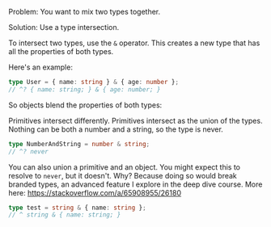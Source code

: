 Problem: You want to mix two types together.

Solution: Use a type intersection.

To intersect two types, use the `&` operator. This creates a new type that has all the properties of both types.

Here's an example:

```ts
type User = { name: string } & { age: number };
// ^? { name: string; } & { age: number; }
```

So objects blend the properties of both types:

Primitives intersect differently. Primitives intersect as the union of the types. Nothing can be both a number and a string, so the type is never.

```ts
type NumberAndString = number & string;
// ^? never
```

You can also union a primitive and an object. You might expect this to resolve to `never`, but it doesn't. Why? Because doing so would break branded types, an advanced feature I explore in the deep dive course. More here: https://stackoverflow.com/a/65908955/26180

```ts
type test = string & { name: string };
// ^ string & { name: string; }
```
